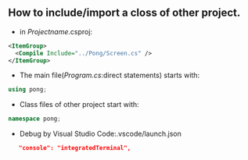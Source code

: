   ## How to include/import a closs of other project.
   - in *Projectname*.csproj:
  ``` XML
  <ItemGroup>
    <Compile Include="../Pong/Screen.cs" />
  </ItemGroup>
  ```
   - The main file(*Program.cs*:direct statements) starts with:
  ``` csharp
  using pong;
  ```
   - Class files of other project start with:
  ``` csharp
  namespace pong;
  ```

   - Debug by Visual Studio Code:.vscode/launch.json
  ``` json
     "console": "integratedTerminal",
  ```
